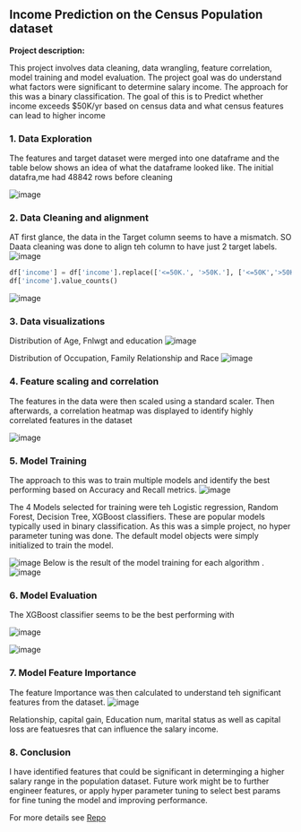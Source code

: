 ## Income Prediction on the Census Population dataset

**Project description:** 

This project  involves data cleaning, data wrangling, feature correlation, model training and model evaluation. The project goal was do understand what factors were significant to determine salary income. The approach for this was a binary classification.
The goal of this is to Predict whether income exceeds $50K/yr based on census data and what census features can lead to higher income

### 1. Data Exploration

The features and target dataset were merged into one dataframe and the table below shows an idea of what the dataframe looked like. The initial datafra,me had 48842 rows before cleaning

![image](https://github.com/moyinajayi/moyinajayi.github.io/assets/9222400/6ca57b30-5f3a-41f0-9a18-0135aa31cf7c)


### 2. Data Cleaning  and alignment

AT first glance, the data in the Target column seems to have a mismatch. SO Daata cleaning was done to align teh column to have just 2 target labels.
![image](https://github.com/moyinajayi/moyinajayi.github.io/assets/9222400/dcefcd9d-08a3-4ba0-aef2-6edbaf4413c8)
```python
df['income'] = df['income'].replace(['<=50K.', '>50K.'], ['<=50K','>50K'])
df['income'].value_counts()
```
![image](https://github.com/moyinajayi/moyinajayi.github.io/assets/9222400/8d6db985-bd32-4f71-9fe6-a8ef07bf24bc)


### 3. Data visualizations

Distribution of Age, Fnlwgt and education
![image](https://github.com/moyinajayi/moyinajayi.github.io/assets/9222400/0adfb1db-52e9-4c8f-8d51-49a43076bf75)

Distribution of Occupation, Family Relationship and Race
![image](https://github.com/moyinajayi/moyinajayi.github.io/assets/9222400/da194dfe-afc3-4c85-badc-ea9ea9b5b11a)


### 4. Feature scaling and correlation

The features in the data were then scaled using a standard scaler. Then afterwards, a correlation heatmap was displayed to identify highly correlated features in the dataset

![image](https://github.com/moyinajayi/moyinajayi.github.io/assets/9222400/582ac9fc-aa67-4d29-bc8c-fe15e4a1d9fc)



### 5. Model Training
The approach to this was to train multiple models and identify the best performing based on  Accuracy and Recall metrics.
![image](https://github.com/moyinajayi/moyinajayi.github.io/assets/9222400/5a9580f9-c49c-4d74-b02a-346c5390944a)

The 4 Models selected for training were teh Logistic regression, Random Forest, Decision Tree, XGBoost classifiers. These are popular models typically used in binary classification.
As this was a simple project, no hyper parameter tuning was done. The default model objects were simply initialized to train the model.

![image](https://github.com/moyinajayi/moyinajayi.github.io/assets/9222400/f3b3c099-558a-483d-8729-1760fff7a06c)
Below is the result of the model training for each algorithm .
![image](https://github.com/moyinajayi/moyinajayi.github.io/assets/9222400/a1827a41-5910-43ae-83d6-7e9672fe7d3f)



### 6. Model Evaluation

The XGBoost classifier seems to be the best performing with  

![image](https://github.com/moyinajayi/moyinajayi.github.io/assets/9222400/b0171b81-f750-4106-98b3-6fe87928a9d2)

![image](https://github.com/moyinajayi/moyinajayi.github.io/assets/9222400/755f60bd-014e-4488-a921-3097f8c58b3d)


### 7. Model Feature Importance

The feature Importance was then calculated to understand teh significant features from  the dataset.
![image](https://github.com/moyinajayi/moyinajayi.github.io/assets/9222400/6cb7d913-a4b3-4973-804d-dc69a30e1119)

Relationship, capital gain, Education num, marital status as well as capital loss are featuesres that can influence the salary income.

### 8. Conclusion

I have identified features that could be significant in determinging a higher salary range in the population dataset. 
Future work might be to further engineer features, or apply hyper parameter tuning to select best params for fine tuning the model and improving performance.




For more details see [Repo](https://github.com/moyinajayi/Income_prediction_xgboost)
